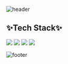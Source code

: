![header](https://capsule-render.vercel.app/api?type=waving&color=aae2bd&text=%20Wonny%20%20&height=200&fontSize=90&fontColor=ffffff)

## ✨Tech Stack✨
<img src="https://img.shields.io/badge/HTML5-E34F26?style=flat-square&logo=#E34F26&logoColor=white"/>
<img src="https://img.shields.io/badge/CSS3-1572B6?style=flat-square&logo=css3&logoColor=white"/>
<img src="https://img.shields.io/badge/JavaScript-F7DF1E?style=flat-square&logo=javascript&logoColor=white"/>
<img src="https://img.shields.io/badge/React-61DAFB?style=flat-square&logo=react&logoColor=white"/>

![footer](https://capsule-render.vercel.app/api?section=footer&type=waving&color=aae2bd)
<!--
**Wonny-ing/Wonny-ing** is a ✨ _special_ ✨ repository because its `README.md` (this file) appears on your GitHub profile.

Here are some ideas to get you started:

- 🔭 I’m currently working on ...
- 🌱 I’m currently learning ...
- 👯 I’m looking to collaborate on ...
- 🤔 I’m looking for help with ...
- 💬 Ask me about ...
- 📫 How to reach me: ...
- 😄 Pronouns: ...
- ⚡ Fun fact: ...
-->
